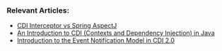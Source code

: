 ### Relevant Articles:
- [CDI Interceptor vs Spring AspectJ](https://www.baeldung.com/cdi-interceptor-vs-spring-aspectj)
- [An Introduction to CDI (Contexts and Dependency Injection) in Java](https://www.baeldung.com/java-ee-cdi)
- [Introduction to the Event Notification Model in CDI 2.0](https://www.baeldung.com/cdi-event-notification)

